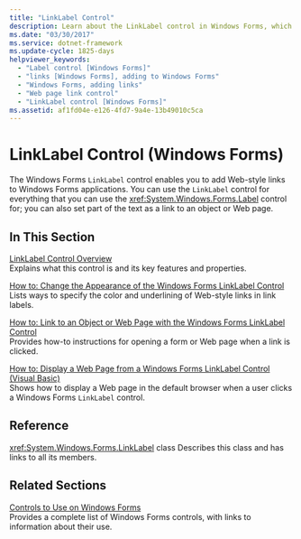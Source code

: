 ```yaml
---
title: "LinkLabel Control"
description: Learn about the LinkLabel control in Windows Forms, which enables you to add Web-style links to Windows Forms applications.
ms.date: "03/30/2017"
ms.service: dotnet-framework
ms.update-cycle: 1825-days
helpviewer_keywords:
  - "Label control [Windows Forms]"
  - "links [Windows Forms], adding to Windows Forms"
  - "Windows Forms, adding links"
  - "Web page link control"
  - "LinkLabel control [Windows Forms]"
ms.assetid: af1fd04e-e126-4fd7-9a4e-13b49010c5ca
---
```

# LinkLabel Control (Windows Forms)

The Windows Forms `LinkLabel` control enables you to add Web-style links to Windows Forms applications. You can use the `LinkLabel` control for everything that you can use the <xref:System.Windows.Forms.Label> control for; you can also set part of the text as a link to an object or Web page.

## In This Section

[LinkLabel Control Overview](linklabel-control-overview-windows-forms.md)\
Explains what this control is and its key features and properties.

[How to: Change the Appearance of the Windows Forms LinkLabel Control](how-to-change-the-appearance-of-the-windows-forms-linklabel-control.md)\
Lists ways to specify the color and underlining of Web-style links in link labels.

[How to: Link to an Object or Web Page with the Windows Forms LinkLabel Control](link-to-an-object-or-web-page-with-wf-linklabel-control.md)\
Provides how-to instructions for opening a form or Web page when a link is clicked.

[How to: Display a Web Page from a Windows Forms LinkLabel Control (Visual Basic)](display-a-web-page-from-a-wf-linklabel-control-visual-basic.md)\
Shows how to display a Web page in the default browser when a user clicks a Windows Forms `LinkLabel` control.

## Reference

<xref:System.Windows.Forms.LinkLabel> class
Describes this class and has links to all its members.

## Related Sections

[Controls to Use on Windows Forms](controls-to-use-on-windows-forms.md)\
Provides a complete list of Windows Forms controls, with links to information about their use.
